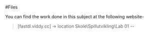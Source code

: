 #Files

You can find the work done in this subject at the following website-

> [fastdl.viddy.cc] -> location Skole\Spillutvikling\Lab 01 --
